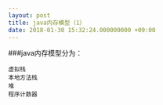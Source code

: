 ```yaml
---
layout: post
title: java内存模型（1）
date: 2018-01-30 15:32:24.000000000 +09:00
---
```


###java内存模型分为：
```
虚拟栈
本地方法栈
堆
程序计数器
```



[jekyll-docs]: http://jekyllrb.com/docs/home
[jekyll-gh]:   https://github.com/jekyll/jekyll
[jekyll-talk]: https://talk.jekyllrb.com/
